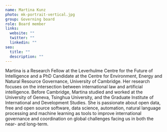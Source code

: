```yaml
---
name: Martina Kunz
photo: mk-portrait-vertical.jpg
group: Governing board
role: Board member
links:
  website: ""
  twitter: ""
  linkedin: ""
seo:
  title: ""
  description: ""
---
```


Martina is a Research Fellow at the Leverhulme Centre for the Future of Intelligence and a PhD Candidate at the Centre for Environment, Energy and Natural Resource Governance, University of Cambridge. Her research focuses on the intersection between international law and artificial intelligence. Before Cambridge, Martina studied and worked at the University of Geneva, Tsinghua University, and the Graduate Institute of International and Development Studies. She is passionate about open data, free and open source software, data science, automation, natural language processing and machine learning as tools to improve international governance and coordination on global challenges facing us in both the near- and long-term.
